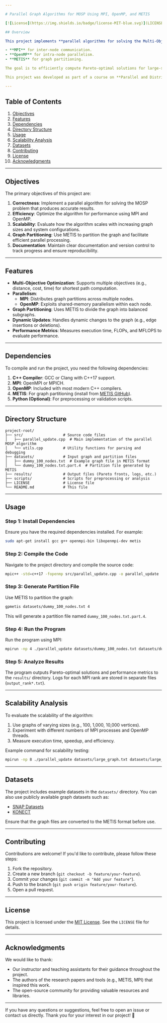 ```yaml
---

# Parallel Graph Algorithms for MOSP Using MPI, OpenMP, and METIS

[![License](https://img.shields.io/badge/license-MIT-blue.svg)](LICENSE)

## Overview

This project implements **parallel algorithms for solving the Multi-Objective Shortest Path (MOSP) problem** using distributed and shared-memory parallelism. The implementation leverages:

- **MPI** for inter-node communication.
- **OpenMP** for intra-node parallelism.
- **METIS** for graph partitioning.

The goal is to efficiently compute Pareto-optimal solutions for large-scale graphs while analyzing scalability and performance across different system configurations.

This project was developed as part of a course on **Parallel and Distributed Computing** at [University Name]. It demonstrates the effective use of modern parallel computing techniques to solve challenging graph problems.

---
```


## Table of Contents

1. [Objectives](#objectives)
2. [Features](#features)
3. [Dependencies](#dependencies)
4. [Directory Structure](#directory-structure)
5. [Usage](#usage)
6. [Scalability Analysis](#scalability-analysis)
7. [Datasets](#datasets)
8. [Contributing](#contributing)
9. [License](#license)
10. [Acknowledgments](#acknowledgments)

---

## Objectives

The primary objectives of this project are:

1. **Correctness**: Implement a parallel algorithm for solving the MOSP problem that produces accurate results.
2. **Efficiency**: Optimize the algorithm for performance using MPI and OpenMP.
3. **Scalability**: Evaluate how the algorithm scales with increasing graph sizes and system configurations.
4. **Graph Partitioning**: Use METIS to partition the graph and facilitate efficient parallel processing.
5. **Documentation**: Maintain clear documentation and version control to track progress and ensure reproducibility.

---

## Features

- **Multi-Objective Optimization**: Supports multiple objectives (e.g., distance, cost, time) for shortest path computation.
- **Parallelism**:
  - **MPI**: Distributes graph partitions across multiple nodes.
  - **OpenMP**: Exploits shared-memory parallelism within each node.
- **Graph Partitioning**: Uses METIS to divide the graph into balanced subgraphs.
- **Dynamic Updates**: Handles dynamic changes to the graph (e.g., edge insertions or deletions).
- **Performance Metrics**: Measures execution time, FLOPs, and MFLOPS to evaluate performance.

---

## Dependencies

To compile and run the project, you need the following dependencies:

1. **C++ Compiler**: GCC or Clang with C++17 support.
2. **MPI**: OpenMPI or MPICH.
3. **OpenMP**: Included with most modern C++ compilers.
4. **METIS**: For graph partitioning (install from [METIS GitHub](https://github.com/KarypisLab/METIS)).
5. **Python (Optional)**: For preprocessing or validation scripts.

---

## Directory Structure

```
project-root/
├── src/                  # Source code files
│   ├── parallel_update.cpp  # Main implementation of the parallel MOSP algorithm
│   └── utils.cpp         # Utility functions for parsing and debugging
├── datasets/             # Input graph and partition files
│   ├── dummy_100_nodes.txt  # Example graph file in METIS format
│   └── dummy_100_nodes.txt.part.4  # Partition file generated by METIS
├── results/              # Output files (Pareto fronts, logs, etc.)
├── scripts/              # Scripts for preprocessing or analysis
├── LICENSE               # License file
└── README.md             # This file
```

---

## Usage

### Step 1: Install Dependencies

Ensure you have the required dependencies installed. For example:

```bash
sudo apt-get install gcc g++ openmpi-bin libopenmpi-dev metis
```

### Step 2: Compile the Code

Navigate to the project directory and compile the source code:

```bash
mpic++ -std=c++17 -fopenmp src/parallel_update.cpp -o parallel_update
```

### Step 3: Generate Partition File

Use METIS to partition the graph:

```bash
gpmetis datasets/dummy_100_nodes.txt 4
```

This will generate a partition file named `dummy_100_nodes.txt.part.4`.

### Step 4: Run the Program

Run the program using MPI:

```bash
mpirun -np 4 ./parallel_update datasets/dummy_100_nodes.txt datasets/dummy_100_nodes.txt.part.4
```

### Step 5: Analyze Results

The program outputs Pareto-optimal solutions and performance metrics to the `results/` directory. Logs for each MPI rank are stored in separate files (`output_rank*.txt`).

---

## Scalability Analysis

To evaluate the scalability of the algorithm:

1. Use graphs of varying sizes (e.g., 100, 1,000, 10,000 vertices).
2. Experiment with different numbers of MPI processes and OpenMP threads.
3. Measure execution time, speedup, and efficiency.

Example command for scalability testing:

```bash
mpirun -np 8 ./parallel_update datasets/large_graph.txt datasets/large_graph.txt.part.8
```

---

## Datasets

The project includes example datasets in the `datasets/` directory. You can also use publicly available graph datasets such as:

- [SNAP Datasets](https://snap.stanford.edu/data/)
- [KONECT](http://konect.cc/)

Ensure that the graph files are converted to the METIS format before use.

---

## Contributing

Contributions are welcome! If you'd like to contribute, please follow these steps:

1. Fork the repository.
2. Create a new branch (`git checkout -b feature/your-feature`).
3. Commit your changes (`git commit -m "Add your feature"`).
4. Push to the branch (`git push origin feature/your-feature`).
5. Open a pull request.

---

## License

This project is licensed under the [MIT License](LICENSE). See the `LICENSE` file for details.

---

## Acknowledgments

We would like to thank:

- Our instructor and teaching assistants for their guidance throughout the project.
- The authors of the research papers and tools (e.g., METIS, MPI) that inspired this work.
- The open-source community for providing valuable resources and libraries.

---

If you have any questions or suggestions, feel free to open an issue or contact us directly. Thank you for your interest in our project! 🚀
